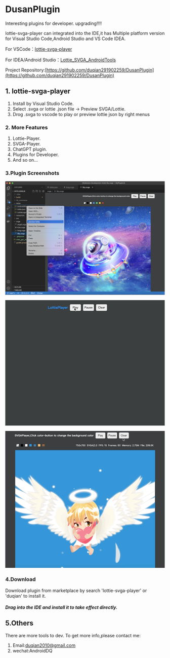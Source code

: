 # DusanPlugin

Interesting plugins for developer. upgrading!!!!

lottie-svga-player can integrated into the IDE,it has Multiple platform version for Visual Studio Code,Android Studio and VS Code IDEA.


For VSCode：[lottie-svga-player](https://marketplace.visualstudio.com/items?itemName=duqian3201.lottie-svga-player)

For IDEA/Android Studio：[Lottie_SVGA_AndroidTools](https://plugins.jetbrains.com/plugin/20039-lottie-svga-androidtools?preview=true)

Project Repository:[https://github.com/duqian291902259/DusanPlugin](https://github.com/duqian291902259/DusanPlugin)

## 1. lottie-svga-player

1. Install by Visual Studio Code.
1. Select .svga or lottie .json file -> Preview SVGA/Lottie.
1. Drog .svga to vscode to play or preview lottie json by right menus

### 2. More Features

1. Lottie-Player.
1. SVGA-Player.
1. ChatGPT plugin.
1. Plugins for Developer.
1. And so on...

### 3.Plugin Screenshots

![lottie-svga-player-vscode](https://github.com/duqian291902259/DusanPlugin/raw/HEAD/screenshot/lottie-svga-player-vscode1.png)

![lottie_player](https://github.com/duqian291902259/DusanPlugin/raw/HEAD/screenshot/lottie_player_min.gif)

![svga_player](https://github.com/duqian291902259/DusanPlugin/raw/HEAD/screenshot/svga_player_min.gif)


### 4.Download

Download plugin from marketplace by search 'lottie-svga-player' or 'duqian' to install it.

##### Drag into the IDE and install it to take effect directly.

## 5.Others
There are more tools to dev. To get more info,please contact me:

1. Email:duqian2010@gmail.com 
2. wechat:AndroidDQ
